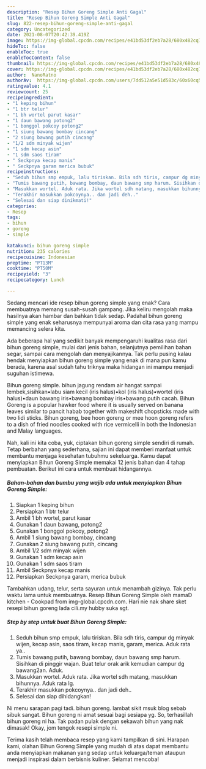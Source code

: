 ```yaml
---
description: "Resep Bihun Goreng Simple Anti Gagal"
title: "Resep Bihun Goreng Simple Anti Gagal"
slug: 822-resep-bihun-goreng-simple-anti-gagal
category: Uncategorized
date: 2021-08-07T20:42:39.419Z
image: https://img-global.cpcdn.com/recipes/e41bd53df2eb7a28/680x482cq70/bihun-goreng-simple-foto-resep-utama.jpg
hideToc: false
enableToc: true
enableTocContent: false
thumbnail: https://img-global.cpcdn.com/recipes/e41bd53df2eb7a28/680x482cq70/bihun-goreng-simple-foto-resep-utama.jpg
cover: https://img-global.cpcdn.com/recipes/e41bd53df2eb7a28/680x482cq70/bihun-goreng-simple-foto-resep-utama.jpg
author:  NanoRatno
authorAv:  https://img-global.cpcdn.com/users/7dd512a5e51d583c/60x60cq50/avatar.jpg
ratingvalue: 4.1
reviewcount: 25
recipeingredient:
- "1 keping bihun"
- "1 btr telur"
- "1 bh wortel parut kasar"
- "1 daun bawang potong2"
- "1 bonggol pokcoy potong2"
- "1 siung bawang bombay cincang"
- "2 siung bawang putih cincang"
- "1/2 sdm minyak wijen"
- "1 sdm kecap asin"
- "1 sdm saos tiram"
- " Seckpnya kecap manis"
- " Seckpnya garam merica bubuk"
recipeinstructions:
- "Seduh bihun smp empuk, lalu tiriskan. Bila sdh tiris, campur dg minyak wijen, kecap asin, saos tiram, kecap manis, garam, merica. Aduk rata ya.."
- "Tumis bawang putih, bawang bombay, daun bawang smp harum. Sisihkan di pinggir wajan. Buat telur orak arik kemudian campur dg bawang2an. Aduk."
- "Masukkan wortel. Aduk rata. Jika wortel sdh matang, masukkan bihunnya. Aduk rata lg."
- "Terakhir masukkan pokcoynya.. dan jadi deh.."
- "Selesai dan siap dinikmati!"
categories:
- Resep
tags:
- bihun
- goreng
- simple

katakunci: bihun goreng simple 
nutrition: 235 calories
recipecuisine: Indonesian
preptime: "PT13M"
cooktime: "PT50M"
recipeyield: "3"
recipecategory: Lunch

---
```



Sedang mencari ide resep bihun goreng simple yang enak? Cara membuatnya memang susah-susah gampang. Jika keliru mengolah maka hasilnya akan hambar dan bahkan tidak sedap. Padahal bihun goreng simple yang enak seharusnya mempunyai aroma dan cita rasa yang mampu memancing selera kita.


Ada beberapa hal yang sedikit banyak mempengaruhi kualitas rasa dari bihun goreng simple, mulai dari jenis bahan, selanjutnya pemilihan bahan segar, sampai cara mengolah dan menyajikannya. Tak perlu pusing kalau hendak menyiapkan bihun goreng simple yang enak di mana pun kamu berada, karena asal sudah tahu triknya maka hidangan ini mampu menjadi suguhan istimewa.

Bihun goreng simple. bihun jagung rendam air hangat sampai lembek,sisihkan•labu siam kecil (iris halus)•kol (iris halus)•wortel (iris halus)•daun bawang iris•bawang bombay iris•bawang putih cacah. Bihun Goreng is a popular hawker food where it is usually served on banana leaves similar to pancit habab together with makeshift chopsticks made with two lidi sticks. Bihun goreng, bee hoon goreng or mee hoon goreng refers to a dish of fried noodles cooked with rice vermicelli in both the Indonesian and Malay languages.


Nah, kali ini kita coba, yuk, ciptakan bihun goreng simple sendiri di rumah. Tetap berbahan yang sederhana, sajian ini dapat memberi manfaat untuk membantu menjaga kesehatan tubuhmu sekeluarga. Kamu dapat menyiapkan Bihun Goreng Simple memakai 12 jenis bahan dan 4 tahap pembuatan. Berikut ini cara untuk membuat hidangannya.

<!--inarticleads1-->

##### Bahan-bahan dan bumbu yang wajib ada untuk menyiapkan Bihun Goreng Simple:

1. Siapkan 1 keping bihun
1. Persiapkan 1 btr telur
1. Ambil 1 bh wortel, parut kasar
1. Gunakan 1 daun bawang, potong2
1. Gunakan 1 bonggol pokcoy, potong2
1. Ambil 1 siung bawang bombay, cincang
1. Gunakan 2 siung bawang putih, cincang
1. Ambil 1/2 sdm minyak wijen
1. Gunakan 1 sdm kecap asin
1. Gunakan 1 sdm saos tiram
1. Ambil  Seckpnya kecap manis
1. Persiapkan  Seckpnya garam, merica bubuk


Tambahkan udang, telur, serta sayuran untuk menambah gizinya. Tak perlu waktu lama untuk membuatnya. Resep Bihun Goreng Simple oleh mamaD kitchen - Cookpad from img-global.cpcdn.com. Hari nie nak share sket resepi bihun goreng lada cili.my hubby suka sgt. 

<!--inarticleads2-->

##### Step by step untuk buat Bihun Goreng Simple:

1. Seduh bihun smp empuk, lalu tiriskan. Bila sdh tiris, campur dg minyak wijen, kecap asin, saos tiram, kecap manis, garam, merica. Aduk rata ya..
1. Tumis bawang putih, bawang bombay, daun bawang smp harum. Sisihkan di pinggir wajan. Buat telur orak arik kemudian campur dg bawang2an. Aduk.
1. Masukkan wortel. Aduk rata. Jika wortel sdh matang, masukkan bihunnya. Aduk rata lg.
1. Terakhir masukkan pokcoynya.. dan jadi deh..
1. Selesai dan siap dihidangkan!

Ni menu sarapan pagi tadi. bihun goreng. lambat sikit msuk blog sebab sibuk sangat. Bihun goreng ni amat sesuai bagi sesiapa yg. So, terhasillah bihun goreng ni ha. Tak padan pulak dengan sekawah bihun yang nak dimasak! Okay, jom tengok resepi simple ni. 

Terima kasih telah membaca resep yang kami tampilkan di sini. Harapan kami, olahan Bihun Goreng Simple yang mudah di atas dapat membantu anda menyiapkan makanan yang sedap untuk keluarga/teman ataupun menjadi inspirasi dalam berbisnis kuliner. Selamat mencoba!
